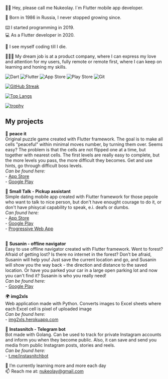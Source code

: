 👋🏻 Hey, please call me Nukeolay. I`m Flutter mobile app developer.

🐣 Born in 1986 in Russia, I never stopped growing since.

⌨️ I started programming in 2019.  
💻 As a Flutter developer in 2020.  

🔮 I see myself coding till I die.

👨🏻‍💻 My dream job is at a product company, where I can express my love and attention for my users, fully remote or remote first, where I can keep on learning and honing my skills.

![Dart](https://img.shields.io/badge/dart-%230175C2.svg?style=for-the-badge&logo=dart&logoColor=white)
![Flutter](https://img.shields.io/badge/Flutter-%2302569B.svg?style=for-the-badge&logo=Flutter&logoColor=white)
![App Store](https://img.shields.io/badge/App_Store-0D96F6?style=for-the-badge&logo=app-store&logoColor=white)
![Play Store](https://img.shields.io/badge/Google_Play-414141?style=for-the-badge&logo=google-play&logoColor=white)
![Git](https://img.shields.io/badge/git-%23F05033.svg?style=for-the-badge&logo=git&logoColor=white)

[![GitHub Streak](http://github-readme-streak-stats.herokuapp.com?user=nukeolay&theme=tokyonight&date_format=M%20j%5B%2C%20Y%5D)](https://git.io/streak-stats)

[![Top Langs](https://github-readme-stats.vercel.app/api/top-langs/?username=nukeolay&hide=javascript&theme=tokyonight&layout=compact)](https://github.com/anuraghazra/github-readme-stats)

[![trophy](https://github-profile-trophy.vercel.app/?username=nukeolay&theme=onedark)](https://github.com/ryo-ma/github-profile-trophy)


## My projects

📲 **peace it**
<br>Original puzzle game created with Flutter framework.
The goal is to make all cells "peaceful" within minimal moves number, by turning them over. Seems easy?
The problem is that the cells are not flipped one at a time, but together with nearest cells.
The first levels are really easy to complete, but the more levels you pass, the more difficult they becomes.
Get and use hints, go through difficult boss levels.
<br>*Can be found here:*<br>- <a href="https://apps.apple.com/us/app/peace-it/id1613042804">App Store</a><br>- <a href="https://play.google.com/store/apps/details?id=com.qumyz.peaceit">Google Play</a><br>

📲 **Small Talk - Pickup assistant**
<br>Simple dating mobile app created with Flutter framework for those pepole who want to talk to nice person, but don't have enought courage to do it, or don't have phisycal capability to speak, e.i. deafs or dumbs. 
<br>*Can found here:*<br>- <a href="https://apps.apple.com/us/app/small-talk-pickup-easier/id1589417543">App Store</a><br>- <a href="https://play.google.com/store/apps/details?id=com.qumyz.small_talk">Google Play</a><br>- <a href="https://nukeolay.github.io/smalltalk/">Progressive Web App</a><br>
<br>

📲 **Susanin - offline navigator**
<br>Easy to use offline navigator created with Flutter framework.
Went to forest? Afraid of getting lost? Is there no internet in the forest?
Don’t be afraid, Susanin will help you!
Just save the current location and go, and Susanin will show you the way back - the direction and distance to the saved location.
Or have you parked your car in a large open parking lot and now you can't find it? Susanin is who you really need!
<br>*Can be found here:*<br>- <a href="https://play.google.com/store/apps/details?id=com.qumyz.susanin">Google Play</a>
<br>

🌍 **img2xls**
<br>Web application made with Python.
Converts images to Excel sheets where each Excel cell is pixel of uploaded image
<br>*Can be found here:*<br>- <a href="https://img2xls.herokuapp.com">img2xls.herokuapp.com</a>

🤖 **Instasnitch - Telegram bot**
<br>Bot made with Golang. Can be used to track for private Instagram accounts and inform you when they become public. Also, it can save and send you media from public Instagram posts, stories and reels.
<br>*Can be found here:*<br>- <a href="https://t.me/instasnitchbot)">t.me/instasnitchbot</a>

🌱 I’m currently learning more and more each day<br>
📫 Reach me at: nukeolay@gmail.com  
